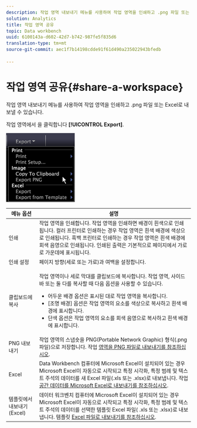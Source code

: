 ```yaml
---
description: 작업 영역 내보내기 메뉴를 사용하여 작업 영역을 인쇄하고 .png 파일 또는 Excel로 내보낼 수 있습니다.
solution: Analytics
title: 작업 영역 공유
topic: Data workbench
uuid: 6100143a-d602-42d7-b742-987fe5f835d6
translation-type: tm+mt
source-git-commit: aec1f7b14198cdde91f61d490a235022943bfedb

---
```



# 작업 영역 공유{#share-a-workspace}

작업 영역 내보내기 메뉴를 사용하여 작업 영역을 인쇄하고 .png 파일 또는 Excel로 내보낼 수 있습니다.

작업 영역에서 을 클릭합니다 **[!UICONTROL Export]**.

![](assets/mnu_export.png)

<table id="table_900D1AB7B08749469DA9544C5D37096F"> 
 <thead> 
  <tr> 
   <th colname="col1" class="entry"> 메뉴 옵션 </th> 
   <th colname="col2" class="entry"> 설명 </th> 
  </tr> 
 </thead>
 <tbody> 
  <tr> 
   <td colname="col1"> 인쇄 </td> 
   <td colname="col2"> 작업 영역을 인쇄합니다. 작업 영역을 인쇄하면 배경이 흰색으로 인쇄됩니다. 컬러 프린터로 인쇄하는 경우 작업 영역은 흰색 배경에 색상으로 인쇄됩니다. 흑백 프린터로 인쇄하는 경우 작업 영역은 흰색 배경에 회색 음영으로 인쇄됩니다. 인쇄된 출력은 기본적으로 페이지에서 가로로 가운데에 표시됩니다. </td> 
  </tr> 
  <tr> 
   <td colname="col1"> 인쇄 설정 </td> 
   <td colname="col2"> 페이지 방향(세로 또는 가로)과 여백을 설정합니다. </td> 
  </tr> 
  <tr> 
   <td colname="col1"> 클립보드에 복사 </td> 
   <td colname="col2"> <p>작업 영역이나 세로 막대를 클립보드에 복사합니다. 작업 영역, 사이드바 또는 둘 다를 복사할 때 다음 옵션을 사용할 수 있습니다. 
     <ul id="ul_F7338E53385B4AE39FBCF1C3A80276CE"> 
      <li id="li_9A3147A64B1C443AAE2843A5260E3273">어두운 배경 옵션은 표시된 대로 작업 영역을 복사합니다. </li> 
      <li id="li_516B6162FDA747CFBB2886E71DF49146">[조명 배경] 옵션은 작업 영역의 요소를 색상으로 복사하고 흰색 배경에 표시합니다. </li> 
      <li id="li_E0B5E9D31F5948238DEB0D75E235BAE3">단색 옵션은 작업 영역의 요소를 회색 음영으로 복사하고 흰색 배경에 표시합니다. </li> 
     </ul> </p> </td> 
  </tr> 
  <tr> 
   <td colname="col1"> PNG 내보내기 </td> 
   <td colname="col2">작업 영역의 스냅숏을 PNG(Portable Network Graphic) 형식(.png 파일)으로 저장합니다. 작업 <a href="../../../home/c-get-started/c-work-worksp/c-ex-wksp.md#section-f9fbe0f0a1c341e2b063cce106cac35e"> 영역을 PNG 파일로 내보내기를 참조하십시오</a>. </td> 
  </tr> 
  <tr> 
   <td colname="col1"> Excel </td> 
   <td colname="col2"> Data Workbench 컴퓨터에 Microsoft Excel이 설치되어 있는 경우 Microsoft Excel이 자동으로 시작되고 특정 시각화, 특정 범례 및 텍스트 주석의 데이터를 새 Excel 파일(.xls 또는 .xlsx)로 내보냅니다. 작업 <a href="../../../home/c-get-started/c-work-worksp/c-ex-wksp.md#section-fe214e3dbc364d2eba3834d62d295acb"> 공간 데이터를 Microsoft Excel로 내보내기를 참조하십시오</a>. </td> 
  </tr> 
  <tr> 
   <td colname="col1"> 템플릿에서 내보내기(Excel) </td> 
   <td colname="col2"> 데이터 워크벤치 컴퓨터에 Microsoft Excel이 설치되어 있는 경우 Microsoft Excel이 자동으로 시작되고 특정 시각화, 특정 범례 및 텍스트 주석의 데이터를 선택한 템플릿 Excel 파일(<span class="filepath"> .xls</span> 또는 <span class="filepath"> .xlsx</span>)로 내보냅니다. 템플릿 <a href="../../../home/c-get-started/c-work-worksp/c-ex-wksp.md#section-814772929ca64cf6b92b89d3fdd02302"> Excel 파일로 내보내기를 참조하십시오</a>. </td> 
  </tr> 
 </tbody> 
</table>
